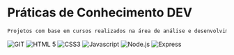 # Práticas de Conhecimento DEV

```sh
Projetos com base em cursos realizados na área de análise e desenvolvimento de sistemas

```
<div align="left">
    <img src="https://img.shields.io/badge/-GIT-orange?style=for-the-badge" alt="GIT">
    <img src="https://img.shields.io/badge/-HTML%205-orangered?style=for-the-badge" alt="HTML 5">
    <img src="https://img.shields.io/badge/-CSS3-blue?style=for-the-badge" alt="CSS3">
    <img src="https://img.shields.io/badge/-Javascript-yellow?style=for-the-badge" alt="Javascript">
    <img src="https://img.shields.io/badge/-Node.js-green?style=for-the-badge" alt="Node.js">
    <img src="https://img.shields.io/badge/-Express-white?style=for-the-badge" alt="Express">
</div>
